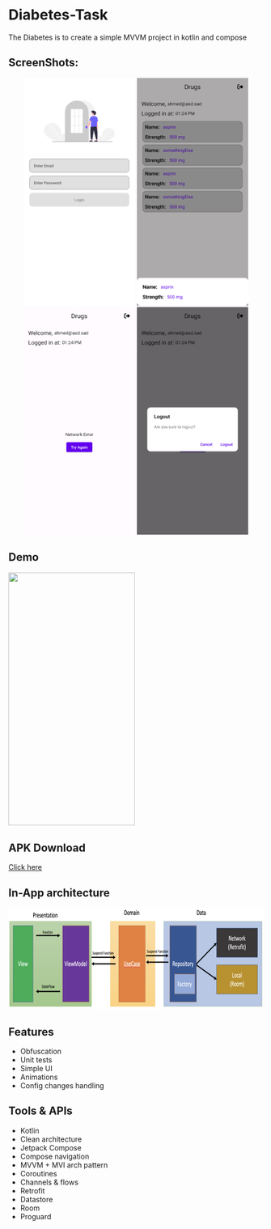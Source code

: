 # Diabetes-Task
The Diabetes is to create a simple MVVM project in kotlin and compose

## ScreenShots:
<p align="center">
  <img src="img/1.png" height="450" width="220">
  <img src="img/2.png" height="450" width="220">
  <img src="img/3.png" height="450" width="220">
  <img src="img/4.png" height="450" width="220">
</p>

## Demo
<p>
  <img src="img/demo.gif" height="500" width="250">
</p>


## APK Download
[Click here]([https://drive.google.com/file/d/1zz20HCOX_UYV6tDOUNBQer_YyxUQtQ4P/view?usp=sharing](https://drive.google.com/file/d/1pu_N6HUWsnzQggO400R-Hc_i-uAa60o5/view?usp=sharing))


## In-App architecture
<p>
  <img src="img/arch.png" height="200" width="900">
</p>


## Features
- Obfuscation
- Unit tests
- Simple UI
- Animations
- Config changes handling

## Tools & APIs
- Kotlin
- Clean architecture
- Jetpack Compose
- Compose navigation 
- MVVM + MVI arch pattern
- Coroutines
- Channels & flows
- Retrofit
- Datastore
- Room
- Proguard
